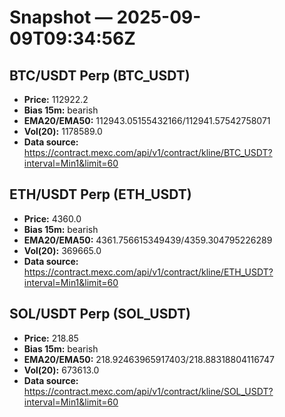 # Snapshot — 2025-09-09T09:34:56Z

## BTC/USDT Perp (BTC_USDT)
- **Price:** 112922.2
- **Bias 15m:** bearish
- **EMA20/EMA50:** 112943.05155432166/112941.57542758071
- **Vol(20):** 1178589.0
- **Data source:** https://contract.mexc.com/api/v1/contract/kline/BTC_USDT?interval=Min1&limit=60

## ETH/USDT Perp (ETH_USDT)
- **Price:** 4360.0
- **Bias 15m:** bearish
- **EMA20/EMA50:** 4361.756615349439/4359.304795226289
- **Vol(20):** 369665.0
- **Data source:** https://contract.mexc.com/api/v1/contract/kline/ETH_USDT?interval=Min1&limit=60

## SOL/USDT Perp (SOL_USDT)
- **Price:** 218.85
- **Bias 15m:** bearish
- **EMA20/EMA50:** 218.92463965917403/218.88318804116747
- **Vol(20):** 673613.0
- **Data source:** https://contract.mexc.com/api/v1/contract/kline/SOL_USDT?interval=Min1&limit=60
